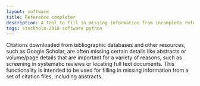 ```yaml
---
layout: software
title: Reference completer
description: A tool to fill in missing information from incomplete references
tags: stockholm-2018-software python
---
```


Citations downloaded from bibliographic databases and other resources, such as Google Scholar, are often missing certain details like abstracts or volume/page details that are important for a variety of reasons, such as screening in systematic reviews or locating full text documents. This functionality is intended to be used for filling in missing information from a set of citation files, including abstracts.  

<a href="https://github.com/ESHackathon/fill_in_incomplete_refs" title="GitHub" target="_blank" rel="noopener">
  <i class="fa fa-github fa-2x" style="color:#4FB3A9"></i>
</a>